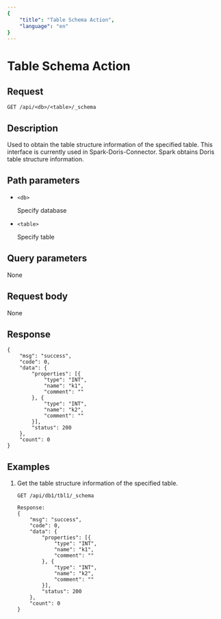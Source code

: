 ```yaml
---
{
    "title": "Table Schema Action",
    "language": "en"
}
---
```


<!-- 
Licensed to the Apache Software Foundation (ASF) under one
or more contributor license agreements.  See the NOTICE file
distributed with this work for additional information
regarding copyright ownership.  The ASF licenses this file
to you under the Apache License, Version 2.0 (the
"License"); you may not use this file except in compliance
with the License.  You may obtain a copy of the License at

  http://www.apache.org/licenses/LICENSE-2.0

Unless required by applicable law or agreed to in writing,
software distributed under the License is distributed on an
"AS IS" BASIS, WITHOUT WARRANTIES OR CONDITIONS OF ANY
KIND, either express or implied.  See the License for the
specific language governing permissions and limitations
under the License.
-->

# Table Schema Action

## Request

`GET /api/<db>/<table>/_schema`

## Description

Used to obtain the table structure information of the specified table. This interface is currently used in Spark-Doris-Connector. Spark obtains Doris table structure information.
    
## Path parameters

* `<db>`

    Specify database

* `<table>`

    Specify table

## Query parameters

None

## Request body

None

## Response

```
{
	"msg": "success",
	"code": 0,
	"data": {
		"properties": [{
			"type": "INT",
			"name": "k1",
			"comment": ""
		}, {
			"type": "INT",
			"name": "k2",
			"comment": ""
		}],
		"status": 200
	},
	"count": 0
}
```
    
## Examples

1. Get the table structure information of the specified table.

    ```
    GET /api/db1/tbl1/_schema
    
    Response:
    {
    	"msg": "success",
    	"code": 0,
    	"data": {
    		"properties": [{
    			"type": "INT",
    			"name": "k1",
    			"comment": ""
    		}, {
    			"type": "INT",
    			"name": "k2",
    			"comment": ""
    		}],
    		"status": 200
    	},
    	"count": 0
    }
    ```
